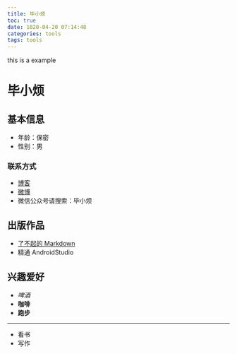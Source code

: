 ```yaml
---
title: 毕小烦
toc: true
date: 1020-04-20 07:14:48
categories: tools
tags: tools
---
```


this is a example

<!-- more -->

# 毕小烦

## 基本信息

- 年龄：保密
- 性别：男

### 联系方式

* [博客](https://blog.csdn.net/wirelessqa)
* [微博](https://weibo.com/wirelessqa)
* 微信公众号请搜索：毕小烦

## 出版作品

- [了不起的 Markdown](https://item.jd.com/12669274.html)
- 精通 AndroidStudio

## 兴趣爱好

- *啤酒*
- **咖啡**
- **跑步**
---
- 看书
- 写作
